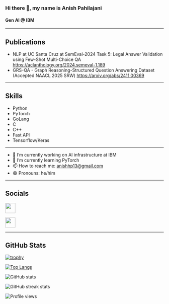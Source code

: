 ### Hi there 👋, my name is Anish Pahilajani
#### Gen AI @ IBM

---
## Publications
* NLP at UC Santa Cruz at SemEval-2024 Task 5: Legal Answer Validation using Few-Shot Multi-Choice QA https://aclanthology.org/2024.semeval-1.189
* GRS-QA - Graph Reasoning-Structured Question Answering Dataset (Accepted NAACL 2025 SRW) https://arxiv.org/abs/2411.00369
---

## Skills
* Python
* PyTorch
* GoLang
* C
* C++
* Fast API
* Tensorflow/Keras

---

- 🔭 I’m currently working on AI infrastructure at IBM
- 🌱 I’m currently learning PyTorch 
- 📫 How to reach me: anishhp13@gmail.com
- 😄 Pronouns: he/him 

---

## Socials

<p align="left"> <a href="https://www.github.com/AnishPahilajani" target="_blank" rel="noreferrer"><img src="https://raw.githubusercontent.com/danielcranney/readme-generator/main/public/icons/socials/github.svg" width="32" height="32" />
  
</a> <a href="https://www.linkedin.com/in/anish-pahilajani-668735194/" target="_blank" rel="noreferrer"><img src="https://raw.githubusercontent.com/danielcranney/readme-generator/main/public/icons/socials/linkedin.svg" width="32" height="32" /></a></p>


---

## GitHub Stats
[![trophy](https://github-profile-trophy.vercel.app/?username=AnishPahilajani&theme=onedark)](https://github.com/ryo-ma/github-profile-trophy)

[![Top Langs](https://github-readme-stats.vercel.app/api/top-langs/?username=AnishPahilajani&theme=dark&langs_count=8&hide=html)](https://github.com/anuraghazra/github-readme-stats)

![GitHub stats](https://github-readme-stats.vercel.app/api?username=AnishPahilajani&count_private=true&show_icons=true&theme=blue-green)   

![GitHub streak stats](https://github-readme-streak-stats.herokuapp.com/?user=AnishPahilajani&theme=dark&hide_border=true&stroke=00aaff)  

![Profile views](https://gpvc.arturio.dev/AnishPahilajani)

